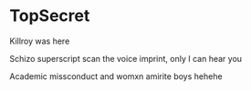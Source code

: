 # TopSecret
Killroy was here

Schizo superscript scan the voice imprint, only I can hear you

Academic missconduct and womxn amirite boys hehehe
